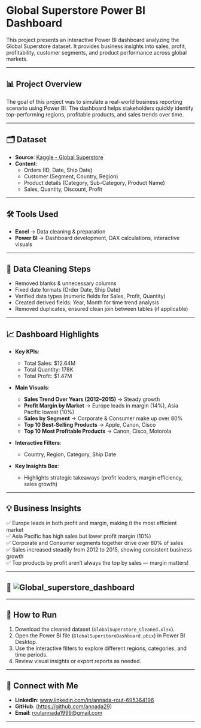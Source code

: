 # Global Superstore Power BI Dashboard

This project presents an interactive Power BI dashboard analyzing the Global Superstore dataset. It provides business insights into sales, profit, profitability, customer segments, and product performance across global markets.

---

## 📊 Project Overview

The goal of this project was to simulate a real-world business reporting scenario using Power BI. The dashboard helps stakeholders quickly identify top-performing regions, profitable products, and sales trends over time.

---

## 🗂 Dataset

- **Source**: [Kaggle - Global Superstore](https://www.kaggle.com/datasets/endofnight17j03/global-superstore)
- **Content**:  
  - Orders (ID, Date, Ship Date)  
  - Customer (Segment, Country, Region)  
  - Product details (Category, Sub-Category, Product Name)  
  - Sales, Quantity, Discount, Profit

---

## 🛠 Tools Used

- **Excel** → Data cleaning & preparation  
- **Power BI** → Dashboard development, DAX calculations, interactive visuals

---

## 🧽 Data Cleaning Steps

- Removed blanks & unnecessary columns  
- Fixed date formats (Order Date, Ship Date)  
- Verified data types (numeric fields for Sales, Profit, Quantity)  
- Created derived fields: Year, Month for time trend analysis  
- Removed duplicates, ensured clean join between tables (if applicable)

---

## 📈 Dashboard Highlights

- **Key KPIs**:
  - Total Sales: $12.64M  
  - Total Quantity: 178K  
  - Total Profit: $1.47M

- **Main Visuals**:
  - **Sales Trend Over Years (2012–2015)** → Steady growth  
  - **Profit Margin by Market** → Europe leads in margin (14%), Asia Pacific lowest (10%)  
  - **Sales by Segment** → Corporate & Consumer make up over 80%  
  - **Top 10 Best-Selling Products** → Apple, Canon, Cisco  
  - **Top 10 Most Profitable Products** → Canon, Cisco, Motorola

- **Interactive Filters**:
  - Country, Region, Category, Ship Date

- **Key Insights Box**:
  - Highlights strategic takeaways (profit leaders, margin efficiency, sales growth)

---

## 💡 Business Insights

✅ Europe leads in both profit and margin, making it the most efficient market  
✅ Asia Pacific has high sales but lower profit margin (10%)  
✅ Corporate and Consumer segments together drive over 80% of sales  
✅ Sales increased steadily from 2012 to 2015, showing consistent business growth  
✅ Top products by profit aren’t always the top by sales — margin matters!

---

## 📸 ![Global_superstore_dashboard](https://github.com/user-attachments/assets/87a800c8-79f0-4bd1-af55-aeb0de3cf57f)

---

## 🚀 How to Run

1. Download the cleaned dataset (`GlobalSuperstore_Cleaned.xlsx`).
2. Open the Power BI file (`GlobalSuperstoreDashboard.pbix`) in Power BI Desktop.
3. Use the interactive filters to explore different regions, categories, and time periods.
4. Review visual insights or export reports as needed.

---

## 🤝 Connect with Me

- **LinkedIn**: www.linkedin.com/in/annada-rout-695364196  
- **GitHub**: (https://github.com/annada29)
- **Email**: routannada1999@gmail.com

---

